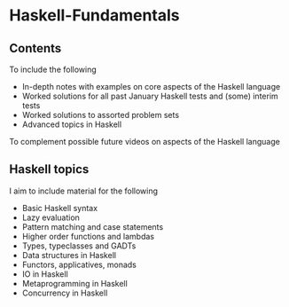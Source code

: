 # Haskell-Fundamentals

## Contents
To include the following
- In-depth notes with examples on core aspects of the Haskell language
- Worked solutions for all past January Haskell tests and (some) interim tests
- Worked solutions to assorted problem sets
- Advanced topics in Haskell

To complement possible future videos on aspects of the Haskell language

## Haskell topics
I aim to include material for the following
- Basic Haskell syntax
- Lazy evaluation
- Pattern matching and case statements
- Higher order functions and lambdas
- Types, typeclasses and GADTs
- Data structures in Haskell
- Functors, applicatives, monads
- IO in Haskell
- Metaprogramming in Haskell
- Concurrency in Haskell
